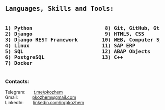 <pre>
<h2>Languages, Skills and Tools: </h2><h3>
1) Python                        8) Git, GitHub, GtiLab
2) Django                        9) HTML5, CSS
3) Django REST Framework        10) WEB, Computer Systems
4) Linux                        11) SAP ERP
5) SQL                          12) ABAP Objects
6) PostgreSQL                   13) C++
7) Docker
</h3></pre>


<h3>Contacts: </h3>
Telegram:&nbsp;&nbsp;&nbsp;&nbsp;&nbsp;&nbsp;&nbsp;<a href="https://t.me/pkozhem">t.me/pkozhem</a><br>
Gmail:&nbsp;&nbsp;&nbsp;&nbsp;&nbsp;&nbsp;&nbsp;&nbsp;&nbsp;&nbsp;&nbsp;&nbsp;<a href="mailto:pkozhem@gmail.com">pkozhem@gmail.com</a><br>
LinkedIn:&nbsp;&nbsp;&nbsp;&nbsp;&nbsp;&nbsp;&nbsp;&nbsp;<a href="https://linkedin.com/in/pkozhem">linkedin.com/in/pkozhem</a>
